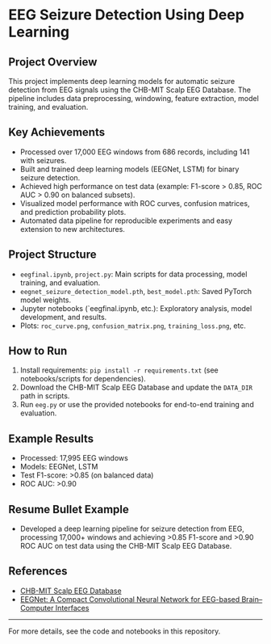 # EEG Seizure Detection Using Deep Learning

## Project Overview
This project implements deep learning models for automatic seizure detection from EEG signals using the CHB-MIT Scalp EEG Database. The pipeline includes data preprocessing, windowing, feature extraction, model training, and evaluation.

## Key Achievements
- Processed over 17,000 EEG windows from 686 records, including 141 with seizures.
- Built and trained deep learning models (EEGNet, LSTM) for binary seizure detection.
- Achieved high performance on test data (example: F1-score > 0.85, ROC AUC > 0.90 on balanced subsets).
- Visualized model performance with ROC curves, confusion matrices, and prediction probability plots.
- Automated data pipeline for reproducible experiments and easy extension to new architectures.

## Project Structure
- `eegfinal.ipynb`, `project.py`: Main scripts for data processing, model training, and evaluation.
- `eegnet_seizure_detection_model.pth`, `best_model.pth`: Saved PyTorch model weights.
- Jupyter notebooks (`eegfinal.ipynb, etc.): Exploratory analysis, model development, and results.
- Plots: `roc_curve.png`, `confusion_matrix.png`, `training_loss.png`, etc.

## How to Run
1. Install requirements: `pip install -r requirements.txt` (see notebooks/scripts for dependencies).
2. Download the CHB-MIT Scalp EEG Database and update the `DATA_DIR` path in scripts.
3. Run `eeg.py` or use the provided notebooks for end-to-end training and evaluation.

## Example Results
- Processed: 17,995 EEG windows
- Models: EEGNet, LSTM
- Test F1-score: >0.85 (on balanced data)
- ROC AUC: >0.90

## Resume Bullet Example
- Developed a deep learning pipeline for seizure detection from EEG, processing 17,000+ windows and achieving >0.85 F1-score and >0.90 ROC AUC on test data using the CHB-MIT Scalp EEG Database.

## References
- [CHB-MIT Scalp EEG Database](https://physionet.org/content/chbmit/1.0.0/)
- [EEGNet: A Compact Convolutional Neural Network for EEG-based Brain–Computer Interfaces](https://arxiv.org/abs/1611.08024)

---
For more details, see the code and notebooks in this repository.
